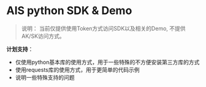 # AIS python SDK & Demo

> 说明：
> 当前仅提供使用Token方式访问SDK以及相关的Demo, 不提供AK/SK访问方式。

**计划支持**：
+ 仅使用python基本库的使用方式，用于一些特殊的不方便安装第三方库的方式
+ 使用requests库的使用方式，用于更简单的代码示例
+ 说明一些特殊支持的问题


